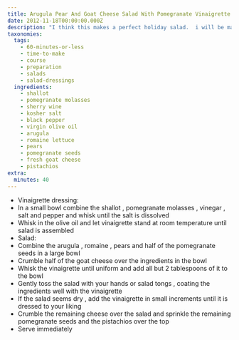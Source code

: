 ```yaml
---
title: Arugula Pear And Goat Cheese Salad With Pomegranate Vinaigrette
date: 2012-11-18T00:00:00.000Z
description: "I think this makes a perfect holiday salad.  i will be making it for thanksgiving and will report back. \r\n\r\nsource: food52. com / brigidc's. this is her description of the salad. \r\nsweet, salty, tart, crunchy and spicy, this salad has perfect flavor and texture balance. the inspiration was pomegranate molasses, which i learned about when i worked on a persian food class. i like how the molasses takes the acidic edge off the vinaigrette but it is still tangy and delicious.\r\nbe sure to try this no fuss, no muss recipe  recipe #446884\r\ni made my own pomegranate molasses: recipe #490458 it's easy and can be reduced to make a smaller amount.  it can be stored up to 6 months."
taxonomies:
  tags:
    - 60-minutes-or-less
    - time-to-make
    - course
    - preparation
    - salads
    - salad-dressings
  ingredients:
    - shallot
    - pomegranate molasses
    - sherry wine
    - kosher salt
    - black pepper
    - virgin olive oil
    - arugula
    - romaine lettuce
    - pears
    - pomegranate seeds
    - fresh goat cheese
    - pistachios
extra:
  minutes: 40
---
```

 - Vinaigrette dressing:
 - In a small bowl combine the shallot , pomegranate molasses , vinegar , salt and pepper and whisk until the salt is dissolved
 - Whisk in the olive oil and let vinaigrette stand at room temperature until salad is assembled
 - Salad:
 - Combine the arugula , romaine , pears and half of the pomegranate seeds in a large bowl
 - Crumble half of the goat cheese over the ingredients in the bowl
 - Whisk the vinaigrette until uniform and add all but 2 tablespoons of it to the bowl
 - Gently toss the salad with your hands or salad tongs , coating the ingredients well with the vinaigrette
 - If the salad seems dry , add the vinaigrette in small increments until it is dressed to your liking
 - Crumble the remaining cheese over the salad and sprinkle the remaining pomegranate seeds and the pistachios over the top
 - Serve immediately
